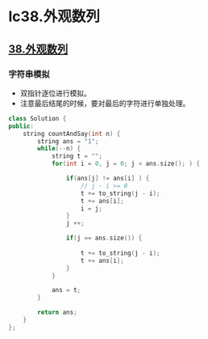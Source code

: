 # lc38.外观数列




## [38.外观数列](https://leetcode-cn.com/problems/count-and-say/)

### 字符串模拟

+ 双指针逐位进行模拟。
+ 注意最后结尾的时候，要对最后的字符进行单独处理。

``` cpp
class Solution {
public:
    string countAndSay(int n) {
        string ans = "1";
        while(--n) {
            string t = "";
            for(int i = 0, j = 0; j < ans.size(); ) {

                if(ans[j] != ans[i] ) {
                    // j - i >= 0
                    t += to_string(j - i);
                    t += ans[i];
                    i = j;
                }
                j ++;

                if(j == ans.size()) {
                    
                    t += to_string(j - i);
                    t += ans[i];
                }
            }

            ans = t;
        }

        return ans;
    }
};
```





